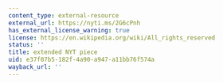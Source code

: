 ```yaml
---
content_type: external-resource
external_url: https://nyti.ms/2G6cPnh
has_external_license_warning: true
license: https://en.wikipedia.org/wiki/All_rights_reserved
status: ''
title: extended NYT piece
uid: e37f07b5-182f-4a90-a947-a11bb76f574a
wayback_url: ''
---
```

